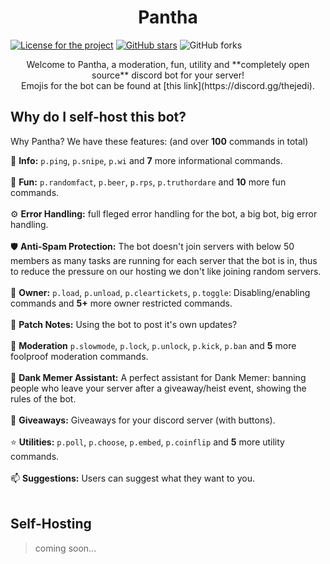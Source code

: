 <h1 style="text-align: center;"> Pantha </h1>
<a href="https://github.com/nigamanthsrivatsan/Pantha/blob/main/LICENSE"><img alt="License for the project" src="https://img.shields.io/github/license/nigamanthsrivatsan/Pantha?style=for-the-badge"></a>
<a href="https://github.com/nigamanthsrivatsan/Pantha/stargazers"><img alt="GitHub stars" src="https://img.shields.io/github/stars/nigamanthsrivatsan/Pantha?style=for-the-badge"></a> 
<img alt="GitHub forks" src="https://img.shields.io/github/forks/nigamanthsrivatsan/Pantha?style=for-the-badge">

<p style="text-align: center;"> Welcome to Pantha, a moderation, fun, utility and **completely open source** discord bot for your server! <br>
Emojis for the bot can be found at [this link](https://discord.gg/thejedi). </p>

## Why do I self-host this bot?

Why Pantha? We have these features: (and over **100** commands in total)

📑 **Info:** `p.ping`, `p.snipe`, `p.wi` and **7** more informational commands. <br> <br>
🎈 **Fun:** `p.randomfact`, `p.beer`, `p.rps`, `p.truthordare` and **10** more fun commands.  <br> <br>
⚙️ **Error Handling:** full fleged error handling for the bot, a big bot, big error handling. <br> <br>
🛡️ **Anti-Spam Protection:** The bot doesn't join servers with below 50 members as many tasks are running for each server that the bot is in, thus to reduce the pressure on our hosting we don't like joining random servers.  <br> <br>
👑 **Owner:** `p.load`, `p.unload`, `p.cleartickets`, `p.toggle`: Disabling/enabling commands and **5+** more owner restricted commands. <br> <br>
📝 **Patch Notes:** Using the bot to post it's own updates? <br> <br>
🔨 **Moderation** `p.slowmode`, `p.lock`, `p.unlock`, `p.kick`, `p.ban` and **5** more foolproof moderation commands. <br> <br>
🐸 **Dank Memer Assistant:** A perfect assistant for Dank Memer: banning people who leave your server after a giveaway/heist event, showing the rules of the bot.  <br> <br>
🎉 **Giveaways:** Giveaways for your discord server (with buttons). <br> <br>
⭐ **Utilities:** `p.poll`, `p.choose`, `p.embed`, `p.coinflip` and **5** more utility commands. <br> <br>
📫 **Suggestions:** Users can suggest what they want to you.  <br> <br>

## Self-Hosting

> coming soon...
